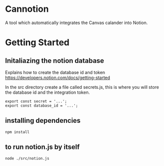 # Cannotion
A tool which automatically integrates the Canvas calander into Notion.

# Getting Started
## Initaliazing the notion database
Explains how to create the database id and token
https://developers.notion.com/docs/getting-started

In the src directory create a file called secrets.js, this is where you will store the database id and the integration token.
```
export const secret = '...';
export const database_id = '...';
```

## installing dependencies
```
npm install
```

## to run notion.js by itself
```
node ./src/notion.js
```